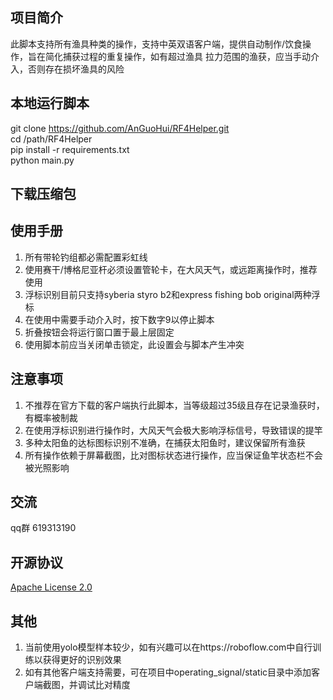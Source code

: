 ## 项目简介
此脚本支持所有渔具种类的操作，支持中英双语客户端，提供自动制作/饮食操作，旨在简化捕获过程的重复操作，如有超过渔具
拉力范围的渔获，应当手动介入，否则存在损坏渔具的风险
## 本地运行脚本
git clone https://github.com/AnGuoHui/RF4Helper.git  
cd /path/RF4Helper  
pip install -r requirements.txt  
python main.py  
## 下载压缩包

## 使用手册
1. 所有带轮钓组都必需配置彩虹线
2. 使用赛干/博格尼亚杆必须设置管轮卡，在大风天气，或远距离操作时，推荐使用
3. 浮标识别目前只支持syberia styro b2和express fishing bob original两种浮标
4. 在使用中需要手动介入时，按下数字9以停止脚本
5. 折叠按钮会将运行窗口置于最上层固定
6. 使用脚本前应当关闭单击锁定，此设置会与脚本产生冲突
## 注意事项
1. 不推荐在官方下载的客户端执行此脚本，当等级超过35级且存在记录渔获时，有概率被制裁
2. 在使用浮标识别进行操作时，大风天气会极大影响浮标信号，导致错误的提竿
3. 多种太阳鱼的达标图标识别不准确，在捕获太阳鱼时，建议保留所有渔获
4. 所有操作依赖于屏幕截图，比对图标状态进行操作，应当保证鱼竿状态栏不会被光照影响
## 交流
qq群 619313190 
## 开源协议
[Apache License 2.0](https://github.com/AnGuoHui/RF4Helper/blob/main/LICENSE)
## 其他
1. 当前使用yolo模型样本较少，如有兴趣可以在https://roboflow.com中自行训练以获得更好的识别效果
2. 如有其他客户端支持需要，可在项目中operating_signal/static目录中添加客户端截图，并调试比对精度
